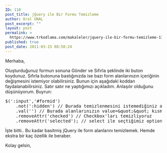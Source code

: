```yaml
---
ID: 110
post_title: jQuery ile Bir Formu Temizleme
author: Oral ÜNAL
post_excerpt: ""
layout: post
permalink: >
  https://www.trkodlama.com/makaleler/jquery-ile-bir-formu-temizleme-110.html
published: true
post_date: 2011-03-15 08:58:24
---
```

Merhaba,

Oluşturduğunuz formun sonuna Gönder ve Sıfırla şeklinde iki buton koydunuz. Sıfırla butonuna bastığınızda ise bazı form alanlarınızın içeriğinin değişmesini istemiyor olabilirsiniz. Bunun için aşağıdaki koddan faydalanabilirsiniz. Satır satır ne yaptığımızı açıkladım. Anlaşılır olduğunu düşünüyorum. Buyrun:
<pre class="prettyprint lang-javascript" data-start-line="1" data-visibility="visible" data-highlight="" data-caption="">$(':input','#formid')  
    .not(':hidden') // Burada temizlenmesini istemediğiniz alanları belirtiyorsunuz. Ben hidden yaptım  
    .val('') // Burada alanlarınızın value=&amp;quot;&amp;quot; kısmını boşaltıyoruz. İsterseniz değiştirebilirsiniz.  
    .removeAttr('checked') // Checkbox'ları temizliyoruz  
    .removeAttr('selected'); // select ile seçtiğimiz option'ı sıfırladık</pre>
İşte bitti.. Bu kadar basitmiş jQuery ile form alanlarını temizlemek. Hemde ekstra bir kaç özellik ile beraber.

Kolay gelsin,